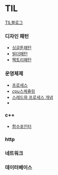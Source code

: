 # TIL
[TIL블로그](https://kcj3054.tistory.com/)

### 디자인 패턴
* [싱글톤패턴](https://github.com/kcj3054/TLI/blob/main/singletone.md)
* [빌더패턴](https://github.com/kcj3054/TIL/blob/main/%EB%94%94%EC%9E%90%EC%9D%B8%ED%8C%A8%ED%84%B4/builder.md)
* [팩토리패턴]()
### 운영체제
* [프로세스]()
* [cpu스케쥴링](https://github.com/kcj3054/TIL/blob/main/%EC%9A%B4%EC%98%81%EC%B2%B4%EC%A0%9C/cpu%EC%8A%A4%EC%BC%80%EC%A5%B4%EB%A7%81.md)
* [스레드와 프로세스 개념](https://github.com/kcj3054/TIL/blob/main/%EC%9A%B4%EC%98%81%EC%B2%B4%EC%A0%9C/%EC%93%B0%EB%A0%88%EB%93%9C%EC%99%80%20%ED%94%84%EB%A1%9C%EC%84%B8%EC%8A%A4%20%EA%B0%9C%EB%85%90.md)
* []() 

### c++
* [함수포인터](https://github.com/kcj3054/TIL/blob/main/c%2B%2B/%ED%95%A8%EC%88%98%ED%8F%AC%EC%9D%B8%ED%84%B0.md)
### http

### 네트워크

### 데이터베이스


